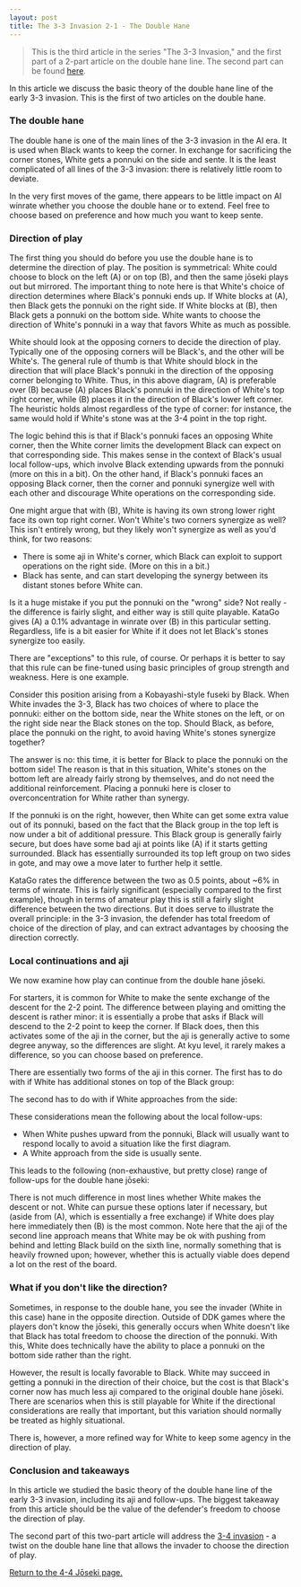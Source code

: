 ```yaml
---
layout: post
title: The 3-3 Invasion 2-1 - The Double Hane
---
```


<link rel="stylesheet" type="text/css" href="/assets/css/besogo.css">
<link rel="stylesheet" type="text/css" href="/assets/css/board-wood.css">

<script src="/assets/js/besogo.js"></script>
<script src="/assets/js/editor.js"></script>
<script src="/assets/js/gameRoot.js"></script>
<script src="/assets/js/svgUtil.js"></script>
<script src="/assets/js/parseSgf.js"></script>
<script src="/assets/js/loadSgf.js"></script>
<script src="/assets/js/saveSgf.js"></script>
<script src="/assets/js/boardDisplay.js"></script>
<script src="/assets/js/coord.js"></script>
<script src="/assets/js/toolPanel.js"></script>
<script src="/assets/js/filePanel.js"></script>
<script src="/assets/js/controlPanel.js"></script>
<script src="/assets/js/namesPanel.js"></script>
<script src="/assets/js/commentPanel.js"></script>
<script src="/assets/js/treePanel.js"></script>

<body onload="besogo.autoInit()">

<section markdown="1">

> This is the third article in the series "The 3-3 Invasion," and the first part of a 2-part article on the double hane line. The second part can be found [here](/joseki/44/2021/02/21/44-33-invasion-2-2-34-invasion/).


In this article we discuss the basic theory of the double hane line of the early 3-3 invasion.
This is the first of two articles on the double hane.

### The double hane

</section>

<div class="besogo-viewer" maxwidth="550" nowheel="true" coord="western" panels="control+tree+comment" orient="portrait" portratio="none" sgf="/assets/sgf/2021-02-21-sgf/double-hane-sgf/01.sgf"></div>

<section markdown="1">

The double hane is one of the main lines of the 3-3 invasion in the AI era.
It is used when Black wants to keep the corner.
In exchange for sacrificing the corner stones, White gets a ponnuki on the side and sente.
It is the least complicated of all lines of the 3-3 invasion: there is relatively little room to deviate.

In the very first moves of the game, there appears to be little impact on AI winrate whether you choose the double hane or to extend.
Feel free to choose based on preference and how much you want to keep sente.

### Direction of play

The first thing you should do before you use the double hane is to determine the direction of play.
The position is symmetrical: White could choose to block on the left (A) or on top (B), and then the same jōseki plays out but mirrored.
The important thing to note here is that White's choice of direction determines where Black's ponnuki ends up.
If White blocks at (A), then Black gets the ponnuki on the right side.
If White blocks at (B), then Black gets a ponnuki on the bottom side.
White wants to choose the direction of White's ponnuki in a way that favors White as much as possible.

</section>

<div class="besogo-viewer" maxwidth="550" nowheel="true" coord="western" panels="control+tree+comment" orient="portrait" portratio="none" sgf="/assets/sgf/2021-02-21-sgf/double-hane-sgf/02.sgf"></div>

<section markdown="1">

White should look at the opposing corners to decide the direction of play.
Typically one of the opposing corners will be Black's, and the other will be White's.
The general rule of thumb is that White should block in the direction that will place Black's ponnuki in the direction of the opposing corner belonging to White.
Thus, in this above diagram, (A) is preferable over (B) because (A) places Black's ponnuki in the direction of White's top right corner, while (B) places it in the direction of Black's lower left corner.
The heuristic holds almost regardless of the type of corner: for instance, the same would hold if White's stone was at the 3-4 point in the top right.

The logic behind this is that if Black's ponnuki faces an opposing White corner, then the White corner limits the development Black can expect on that corresponding side.
This makes sense in the context of Black's usual local follow-ups, which involve Black extending upwards from the ponnuki (more on this in a bit).
On the other hand, if Black's ponnuki faces an opposing Black corner, then the corner and ponnuki synergize well with each other and discourage White operations on the corresponding side.

One might argue that with (B), White is having its own strong lower right face its own top right corner.
Won't White's two corners synergize as well?
This isn't entirely wrong, but they likely won't synergize as well as you'd think, for two reasons:
* There is some aji in White's corner, which Black can exploit to support operations on the right side. (More on this in a bit.)
* Black has sente, and can start developing the synergy between its distant stones before White can.

Is it a huge mistake if you put the ponnuki on the "wrong" side?
Not really - the difference is fairly slight, and either way is still quite playable.
KataGo gives (A) a 0.1% advantage in winrate over (B) in this particular setting.
Regardless, life is a bit easier for White if it does not let Black's stones synergize too easily.

There are "exceptions" to this rule, of course.
Or perhaps it is better to say that this rule can be fine-tuned using basic principles of group strength and weakness.
Here is one example.

</section>

<div class="besogo-viewer" realstones="on" maxwidth="550" nowheel="true" coord="western" panels="control+tree+comment" orient="portrait" portratio="none" sgf="/assets/sgf/2021-02-21-sgf/double-hane-sgf/03.sgf"></div>

<section markdown="1">

Consider this position arising from a Kobayashi-style fuseki by Black.
When White invades the 3-3, Black has two choices of where to place the ponnuki: either on the bottom side, near the White stones on the left, or on the right side near the Black stones on the top.
Should Black, as before, place the ponnuki on the right, to avoid having White's stones synergize together?

The answer is no: this time, it is better for Black to place the ponnuki on the bottom side!
The reason is that in this situation, White's stones on the bottom left are already fairly strong by themselves, and do not need the additional reinforcement.
Placing a ponnuki here is closer to overconcentration for White rather than synergy.

If the ponnuki is on the right, however, then White can get some extra value out of its ponnuki, based on the fact that the Black group in the top left is now under a bit of additional pressure.
This Black group is generally fairly secure, but does have some bad aji at points like (A) if it starts getting surrounded.
Black has essentially surrounded its top left group on two sides in gote, and may owe a move later to further help it settle.

KataGo rates the difference between the two as 0.5 points, about ~6% in terms of winrate.
This is fairly significant (especially compared to the first example), though in terms of amateur play this is still a fairly slight difference between the two directions.
But it does serve to illustrate the overall principle: in the 3-3 invasion, the defender has total freedom of choice of the direction of play, and can extract advantages by choosing the direction correctly.

### Local continuations and aji

We now examine how play can continue from the double hane jōseki.

</section>

<div class="besogo-viewer" realstones="on" maxwidth="550" nowheel="true" coord="western" panels="control+tree+comment" orient="portrait" portratio="none" sgf="/assets/sgf/2021-02-21-sgf/double-hane-sgf/05.sgf"></div>

<section markdown="1">

For starters, it is common for White to make the sente exchange of the descent for the 2-2 point.
The difference between playing and omitting the descent is rather minor: it is essentially a probe that asks if Black will descend to the 2-2 point to keep the corner.
If Black does, then this activates some of the aji in the corner, but the aji is generally active to some degree anyway, so the differences are slight.
At kyu level, it rarely makes a difference, so you can choose based on preference.

There are essentially two forms of the aji in this corner.
The first has to do with if White has additional stones on top of the Black group:

</section>

<div class="besogo-viewer" realstones="on" maxwidth="550" nowheel="true" coord="western" panels="control+tree+comment" orient="portrait" portratio="none" sgf="/assets/sgf/2021-02-21-sgf/double-hane-sgf/06.sgf"></div>

<section markdown="1">

The second has to do with if White approaches from the side:

</section>

<div class="besogo-viewer" realstones="on" maxwidth="550" nowheel="true" coord="western" panels="control+tree+comment" orient="portrait" portratio="none" sgf="/assets/sgf/2021-02-21-sgf/double-hane-sgf/07.sgf"></div>

<section markdown="1">

These considerations mean the following about the local follow-ups:
* When White pushes upward from the ponnuki, Black will usually want to respond locally to avoid a situation like the first diagram.
* A White approach from the side is usually sente.

This leads to the following (non-exhaustive, but pretty close) range of follow-ups for the double hane jōseki:

</section>

<div class="besogo-viewer" realstones="on" maxwidth="550" nowheel="true" coord="western" panels="control+tree+comment" orient="portrait" portratio="none" sgf="/assets/sgf/2021-02-21-sgf/double-hane-sgf/08.sgf"></div>

<section markdown="1">

There is not much difference in most lines whether White makes the descent or not.
White can pursue these options later if necessary, but (aside from (A), which is essentially a free exchange) if White does play here immediately then (B) is the most common.
Note here that the aji of the second line approach means that White may be ok with pushing from behind and letting Black build on the sixth line, normally something that is heavily frowned upon; however, whether this is actually viable does depend a lot on the rest of the board.


### What if you don't like the direction?

</section>

<div class="besogo-viewer" realstones="on" maxwidth="550" nowheel="true" coord="western" panels="control+tree+comment" orient="portrait" portratio="none" sgf="/assets/sgf/2021-02-21-sgf/double-hane-sgf/04.sgf"></div>

<section markdown="1">

Sometimes, in response to the double hane, you see the invader (White in this case) hane in the opposite direction.
Outside of DDK games where the players don't know the jōseki, this generally occurs when White doesn't like that Black has total freedom to choose the direction of the ponnuki.
With this, White does technically have the ability to place a ponnuki on the bottom side rather than the right.

However, the result is locally favorable to Black.
White may succeed in getting a ponnuki in the direction of their choice, but the cost is that Black's corner now has much less aji compared to the original double hane jōseki.
There are scenarios when this is still playable for White if the directional considerations are really that important, but this variation should normally be treated as highly situational.

There is, however, a more refined way for White to keep some agency in the direction of play.

### Conclusion and takeaways

In this article we studied the basic theory of the double hane line of the early 3-3 invasion, including its aji and follow-ups.
The biggest takeaway from this article should be the value of the defender's freedom to choose the direction of play.

The second part of this two-part article will address the [3-4 invasion](/joseki/44/2021/02/21/44-33-invasion-2-2-34-invasion/) - a twist on the double hane line that allows the invader to choose the direction of play.

[Return to the 4-4 Jōseki page.](/44/)

</section>